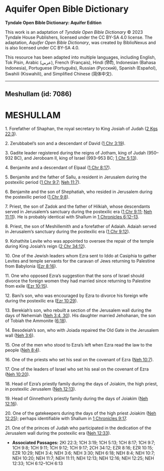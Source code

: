 # Aquifer Open Bible Dictionary

**Tyndale Open Bible Dictionary: Aquifer Edition**

This work is an adaptation of *Tyndale Open Bible Dictionary* © 2023 Tyndale House Publishers, licensed under the CC BY\-SA 4\.0 license. The adaptation, *Aquifer Open Bible Dictionary*, was created by BiblioNexus and is also licensed under CC BY\-SA 4\.0\.

This resource has been adapted into multiple languages, including English, Tok Pisin, Arabic (عربي), French (Français), Hindi (हिंदी), Indonesian (Bahasa Indonesia), Portuguese (Português), Russian (Русский), Spanish (Español), Swahili (Kiswahili), and Simplified Chinese (简体中文).



--------------------------------

## Meshullam (id: 7086)

MESHULLAM
=========

1\. Forefather of Shaphan, the royal secretary to King Josiah of Judah ([2 Kgs 22:3](https://ref.ly/2Kgs22:3)).

2\. Zerubbabel’s son and a descendant of David ([1 Chr 3:19](https://ref.ly/1Chr3:19)).

3\. Gadite leader registered during the reigns of Jotham, king of Judah (950–932 BC), and Jeroboam II, king of Israel (993–953 BC; [1 Chr 5:13](https://ref.ly/1Chr5:13)).

4\. Benjamite and a descendant of Elpaal ([1 Chr 8:17](https://ref.ly/1Chr8:17)).

5\. Benjamite and the father of Sallu, a resident in Jerusalem during the postexilic period ([1 Chr 9:7](https://ref.ly/1Chr9:7); [Neh 11:7](https://ref.ly/Neh11:7)).

6\. Benjamite and the son of Shephatiah, who resided in Jerusalem during the postexilic period ([1 Chr 9:8](https://ref.ly/1Chr9:8)).

7\. Priest, the son of Zadok and the father of Hilkiah, whose descendants served in Jerusalem’s sanctuary during the postexilic era ([1 Chr 9:11](https://ref.ly/1Chr9:11); [Neh 11:11](https://ref.ly/Neh11:11)). He is probably identical with Shallum in [1 Chronicles 6:12–13](https://ref.ly/1Chr6:12-1Chr6:13).

8\. Priest, the son of Meshillemith and a forefather of Adaiah. Adaiah served in Jerusalem’s sanctuary during the postexilic era ([1 Chr 9:12](https://ref.ly/1Chr9:12)).

9\. Kohathite Levite who was appointed to oversee the repair of the temple during King Josiah’s reign ([2 Chr 34:12](https://ref.ly/2Chr34:12)).

10\. One of the Jewish leaders whom Ezra sent to Iddo at Casiphia to gather Levites and temple servants for the caravan of Jews returning to Palestine from Babylonia ([Ezr 8:16](https://ref.ly/Ezra8:16)).

11\. One who opposed Ezra’s suggestion that the sons of Israel should divorce the foreign women they had married since returning to Palestine from exile ([Ezr 10:15](https://ref.ly/Ezra10:15)).

12\. Bani’s son, who was encouraged by Ezra to divorce his foreign wife during the postexilic era ([Ezr 10:29](https://ref.ly/Ezra10:29)).

13\. Berekiah’s son, who rebuilt a section of the Jerusalem wall during the days of Nehemiah ([Neh 3:4, 30](https://ref.ly/Neh3:4,Neh3:30)). His daughter married Jehohanan, the son of Tobiah the Ammonite ([6:18](https://ref.ly/Neh6:18)).

14\. Besodeiah’s son, who with Joiada repaired the Old Gate in the Jerusalem wall ([Neh 3:6](https://ref.ly/Neh3:6)).

15\. One of the men who stood to Ezra’s left when Ezra read the law to the people ([Neh 8:4](https://ref.ly/Neh8:4)).

16\. One of the priests who set his seal on the covenant of Ezra ([Neh 10:7](https://ref.ly/Neh10:7)).

17\. One of the leaders of Israel who set his seal on the covenant of Ezra ([Neh 10:20](https://ref.ly/Neh10:20)).

18\. Head of Ezra’s priestly family during the days of Joiakim, the high priest, in postexilic Jerusalem ([Neh 12:13](https://ref.ly/Neh12:13)).

19\. Head of Ginnethon’s priestly family during the days of Joiakim ([Neh 12:16](https://ref.ly/Neh12:16)).

20\. One of the gatekeepers during the days of the high priest Joiakim ([Neh 12:25](https://ref.ly/Neh12:25)); perhaps identifiable with Shallum in [1 Chronicles 9:17](https://ref.ly/1Chr9:17).

21\. One of the princes of Judah who participated in the dedication of the Jerusalem wall during the postexilic era ([Neh 12:33](https://ref.ly/Neh12:33)).

* **Associated Passages:** 2KI 22:3; 1CH 3:19; 1CH 5:13; 1CH 8:17; 1CH 9:7; 1CH 9:8; 1CH 9:11; 1CH 9:12; 1CH 9:17; 2CH 34:12; EZR 8:16; EZR 10:15; EZR 10:29; NEH 3:4; NEH 3:6; NEH 3:30; NEH 6:18; NEH 8:4; NEH 10:7; NEH 10:20; NEH 11:7; NEH 11:11; NEH 12:13; NEH 12:16; NEH 12:25; NEH 12:33; 1CH 6:12–1CH 6:13


